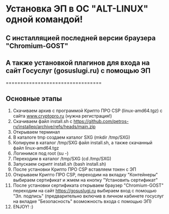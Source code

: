 # Установка ЭП в ОС "ALT-LINUX" одной командой!
## C инсталляцией последней версии браузера "Chromium-GOST" 
## А также установкой плагинов для входа на сайт Госуслуг (gosuslugi.ru) с помощью ЭП
=================================

## Основные этапы
1. Скачиваем архив с программой Крипто ПРО CSP (linux-amd64.tgz) с сайта www.cryptopro.ru (нужна регистрация!)
2. Скачиваем файл install.sh c https://github.com/petros-rv/installep/archive/refs/heads/main.zip
3. Открываем терминал
4. В каталоге tmp создаем каталог SXG (mkdir /tmp/SXG)
6. Копируем в каталог /tmp/SXG файл install.sh, а также скачанный файл linux-amd64.tgz
7. Логинимся под root (su -)
8. Переходим в каталог /tmp/SXG (cd  /tmp/SXG)
9. Запускаем скрипт install.sh (bash install.sh)
10. После установки Крипто ПРО CSP вставляем токен с ЭП
11. Открываем Крипто ПРО CSP, переходим на вкладку "Контейнеры" выбираем сертификат и жмем на кнопку "Установить сертификат"
12. После установки сертификата открываем браузер "Chromium-GOST"
    переходим на сайт https://gosuslugi.ru выбираем вход с помощью "Эл. подпись"
    (предварительно включив в личном кабинете госуслуг на вкладке "Безопасность" возможность входа с помощью ЭП)
13. ENJOY! :)
